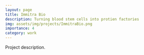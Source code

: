 ```yaml
---
layout: page
title: Immitra Bio
description: Turning blood stem cells into protien factories
img: assets/img/projects/ImmitraBio.png
importance: 4
category: work
---
```


Project description.